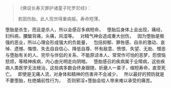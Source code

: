 > 《佛说长寿灭罪护诸童子陀罗尼经》：
> 
> 若固伤胎。此人现世得重病报。寿命短薄。

堕胎是杀生，而且是杀人，所以会感召多病短命，
&nbsp;
堕胎后身体上会出现，痛经，妇科病，腰酸背痛，头痛，风湿等。
&nbsp;
对精气神会造成重大创伤，
&nbsp;
因为堕胎是极强的恶业，所以心理会形成强大的负能量，
&nbsp;
包括抑郁、罪咎感、自杀的激动、哀悼、遗憾、悔恨、失去自自信心、降低自尊、怀有敌意、愤恨、失望、无助、憎恶与堕胎有关的人、完毕与伴侣的关系、不能原谅本人、常常作可怕的恶梦，怨恨恼怒烦，等精神疾病，内心由光明走向阴暗。
&nbsp;
堕胎感召的疾病属于业障病，这些疾病人类医学无法根治，这些病多数会终身跟随，折磨人一辈子，缩短寿命，直至死亡。
&nbsp;
即使是无痛人流，对身体和精神的伤害并不会减少，
&nbsp;
所以最好的预防就是不要堕胎，杜绝婚前性行为，
&nbsp;
否则邪淫+堕胎会给人带来难以承受的痛苦。